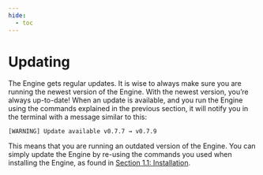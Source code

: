 ```yaml
---
hide:
  - toc
---
```


# Updating
The Engine gets regular updates. It is wise to always make sure you are running the newest version of the Engine. With
the newest version, you’re always up-to-date! When an update is available, and you run the Engine using the commands
explained in the previous section, it will notify you in the terminal with a message similar to this:
```
[WARNING] Update available v0.7.7 → v0.7.9
```

This means that you are running an outdated version of the Engine. You can simply update the Engine by re-using the
commands you used when installing the Engine, as found in
[Section 1.1: Installation](/installation_and_updating/installation).

